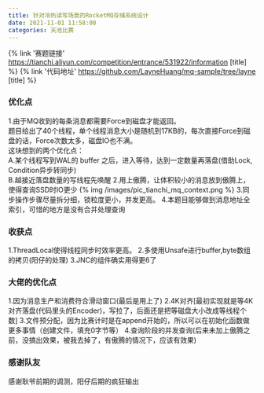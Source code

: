 ```yaml
---
title: 针对冷热读写场景的RocketMQ存储系统设计
date: 2021-11-01 11:58:00
categories: 天池比赛
---
```


{% link '赛题链接' https://tianchi.aliyun.com/competition/entrance/531922/information [title] %}
{% link '代码地址' https://github.com/LayneHuang/mq-sample/tree/layne [title] %}

### 优化点
1.由于MQ收到的每条消息都需要Force到磁盘才能返回。  
题目给出了40个线程，单个线程消息大小是随机到17KB的，每次直接Force到磁盘的话，Force次数太多，磁盘IO也不满。  
这块想到的两个优化点：  
A.某个线程写到WAL的 buffer 之后，进入等待，达到一定数量再落盘(借助Lock, Condition异步转同步)  
B.越接近落盘数量的写线程先唤醒
2.用上傲腾，让体积较小的消息放到傲腾上，使得查询SSD时IO更少
{% img /images/pic_tianchi_mq_context.png %}
3.同步操作步骤尽量拆分细，锁粒度更小，并发更高。
4.本题目能够做到消息地址全索引，可惜的地方是没有合并处理查询

### 收获点
1.ThreadLocal使得线程同步时效率更高。
2.多使用Unsafe进行buffer,byte数组的拷贝(阳仔的处理)
3.JNC的组件确实用得更6了

### 大佬的优化点
1.因为消息生产和消费符合滑动窗口(最后是用上了)
2.4K对齐[最初实现就是等4K对齐落盘(代码里头的Encoder)，写拉了，后面还是把等磁盘大小改成等线程个数]
3.文件预分配，因为比赛计时是在append开始的，所以可以在初始化函数做更多事情（创建文件，填充0字节等）
4.查询阶段的并发查询(后来未加上傲腾之前，没搞出效果，被我去掉了，有傲腾的情况下，应该有效果)

### 感谢队友
感谢耿爷前期的调测，阳仔后期的疯狂输出